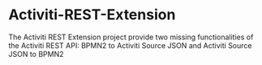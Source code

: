 # Activiti-REST-Extension
The Activiti REST Extension project provide two missing functionalities of the Activiti REST API: BPMN2 to Activiti Source JSON and Activiti Source JSON to BPMN2
